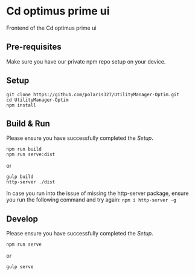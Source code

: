 # Cd optimus prime ui

Frontend of the Cd optimus prime ui

## Pre-requisites

Make sure you have our private npm repo setup on your device.

## Setup
```
git clone https://github.com/polaris327/UtilityManager-Optim.git
cd UtilityManager-Optim
npm install
```

## Build & Run

Please ensure you have successfully completed the *Setup*.

```
npm run build
npm run serve:dist
```

or

```
gulp build
http-server ./dist
```

In case you run into the issue of missing the http-server package,
ensure you run the following command and try again:
`npm i http-server -g`

## Develop

Please ensure you have successfully completed the *Setup*.

```
npm run serve
```

or

```
gulp serve
```
